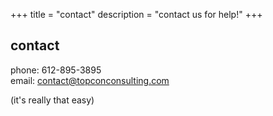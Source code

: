 +++
title = "contact"
description = "contact us for help!"
+++
## contact
phone: 612-895-3895  
email: contact@topconconsulting.com

(it's really that easy)

